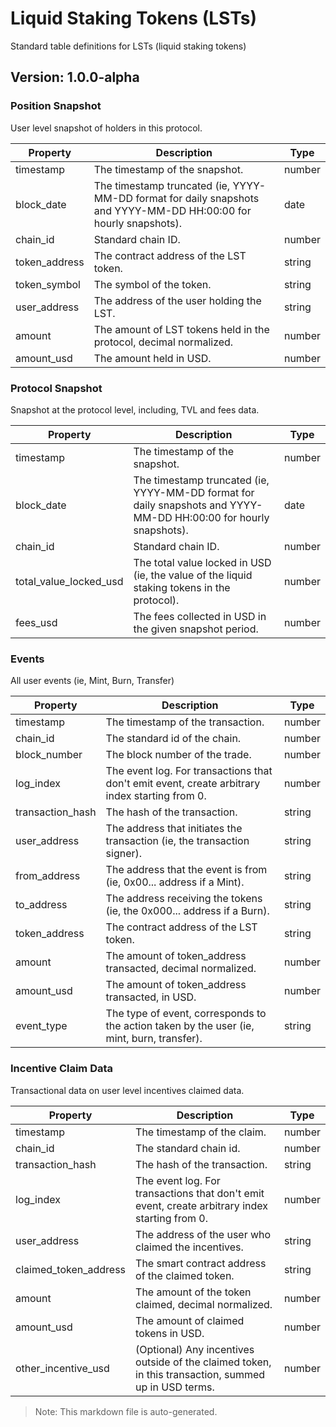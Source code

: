 # Liquid Staking Tokens (LSTs)

Standard table definitions for LSTs (liquid staking tokens)

## Version: 1.0.0-alpha

### Position Snapshot

User level snapshot of holders in this protocol.

| Property                | Description                                               | Type   |
|-------------------------|-----------------------------------------------------------|--------|
| timestamp                | The timestamp of the snapshot.                            | number |
| block_date               | The timestamp truncated (ie, YYYY-MM-DD format for daily snapshots and YYYY-MM-DD HH:00:00 for hourly snapshots). | date |
| chain_id                 | Standard chain ID.                                        | number |
| token_address            | The contract address of the LST token.                    | string |
| token_symbol             | The symbol of the token.                                  | string |
| user_address             | The address of the user holding the LST.                  | string |
| amount                   | The amount of LST tokens held in the protocol, decimal normalized. | number |
| amount_usd               | The amount held in USD.                                   | number |

### Protocol Snapshot

Snapshot at the protocol level, including, TVL and fees data.

| Property                | Description                                               | Type   |
|-------------------------|-----------------------------------------------------------|--------|
| timestamp                | The timestamp of the snapshot.                            | number |
| block_date               | The timestamp truncated (ie, YYYY-MM-DD format for daily snapshots and YYYY-MM-DD HH:00:00 for hourly snapshots). | date |
| chain_id                 | Standard chain ID.                                        | number |
| total_value_locked_usd   | The total value locked in USD (ie, the value of the liquid staking tokens in the protocol). | number |
| fees_usd                 | The fees collected in USD in the given snapshot period.   | number |

### Events

All user events (ie, Mint, Burn, Transfer)

| Property                | Description                                               | Type   |
|-------------------------|-----------------------------------------------------------|--------|
| timestamp                | The timestamp of the transaction.                         | number |
| chain_id                 | The standard id of the chain.                             | number |
| block_number             | The block number of the trade.                            | number |
| log_index                | The event log. For transactions that don't emit event, create arbitrary index starting from 0. | number |
| transaction_hash         | The hash of the transaction.                              | string |
| user_address             | The address that initiates the transaction (ie, the transaction signer). | string |
| from_address             | The address that the event is from (ie, 0x00... address if a Mint). | string |
| to_address               | The address receiving the tokens (ie, the 0x000... address if a Burn). | string |
| token_address            | The contract address of the LST token.                    | string |
| amount                   | The amount of token_address transacted, decimal normalized. | number |
| amount_usd               | The amount of token_address transacted, in USD.           | number |
| event_type               | The type of event, corresponds to the action taken by the user (ie, mint, burn, transfer). | string |

### Incentive Claim Data

Transactional data on user level incentives claimed data.

| Property                | Description                                               | Type   |
|-------------------------|-----------------------------------------------------------|--------|
| timestamp                | The timestamp of the claim.                               | number |
| chain_id                 | The standard chain id.                                    | number |
| transaction_hash         | The hash of the transaction.                              | string |
| log_index                | The event log. For transactions that don't emit event, create arbitrary index starting from 0. | number |
| user_address             | The address of the user who claimed the incentives.       | string |
| claimed_token_address    | The smart contract address of the claimed token.          | string |
| amount                   | The amount of the token claimed, decimal normalized.      | number |
| amount_usd               | The amount of claimed tokens in USD.                      | number |
| other_incentive_usd      | (Optional) Any incentives outside of the claimed token, in this transaction, summed up in USD terms. | number |

> Note: This markdown file is auto-generated.
